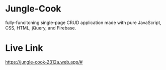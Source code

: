 # Jungle-Cook

fully-funcitoning single-page CRUD application made with pure JavaScript, CSS, HTML, jQuery, and Firebase.

# Live Link

https://jungle-cook-2312a.web.app/#
